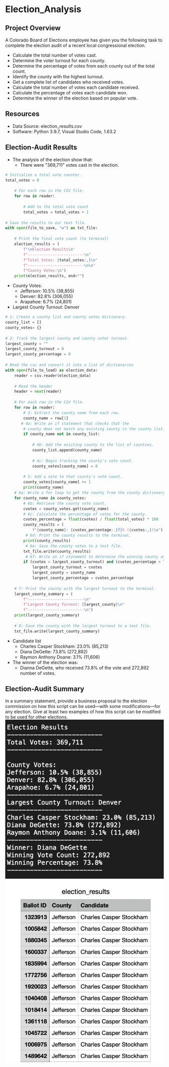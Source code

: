 # Election_Analysis

## Project Overview
A Colorado Board of Elections employee has given you the following task to complete the election audit of a recent local congressional election.
- Calculate the total number of votes cast.
-  Determine the voter turnout for each county.
-  Determine the percentage of votes from each county out of the total count.
-  Identify the county with the highest turnout.
-  Get a complete list of candidates who received votes.
-  Calculate the total number of votes each candidate received.
-  Calculate the percentage of votes each candidate won.
-  Determine the winner of the election based on popular vote.

## Resources
- Data Source: election_results.csv
- Software: Python 3.9.7, Visual Studio Code, 1.63.2

## Election-Audit Results
- The analysis of the election show that:
  - There were "369,711" votes cast in the election.
```Python
# Initialize a total vote counter.
total_votes = 0
       
    # For each row in the CSV file.
    for row in reader:

        # Add to the total vote count
        total_votes = total_votes + 1

# Save the results to our text file.
with open(file_to_save, "w") as txt_file:

    # Print the final vote count (to terminal)
    election_results = (
        f"\nElection Results\n"
        f"-------------------------\n"
        f"Total Votes: {total_votes:,}\n"
        f"-------------------------\n\n"
        f"County Votes:\n")
    print(election_results, end="")
```
- County Votes:
  - Jefferson: 10.5% (38,855)
  - Denver: 82.8% (306,055)
  - Arapahoe: 6.7% (24,801)
- Largest County Turnout: Denver
```Python
# 1: Create a county list and county votes dictionary.
county_list = []
county_votes= {}

# 2: Track the largest county and county voter turnout.
largest_county = ""
largest_county_turnout = 0
largest_county_percentage = 0

# Read the csv and convert it into a list of dictionaries
with open(file_to_load) as election_data:
    reader = csv.reader(election_data)

    # Read the header
    header = next(reader)

    # For each row in the CSV file.
    for row in reader:
        # 3: Extract the county name from each row.
        county_name = row[1]
       # 4a: Write an if statement that checks that the
        # county does not match any existing county in the county list.
        if county_name not in county_list:

            # 4b: Add the existing county to the list of counties.
            county_list.append(county_name)

            # 4c: Begin tracking the county's vote count.
            county_votes[county_name] = 0

        # 5: Add a vote to that county's vote count.
        county_votes[county_name] += 1
        print(county_name)
    # 6a: Write a for loop to get the county from the county dictionary.
    for county_name in county_votes:
        # 6b: Retrieve the county vote count.
        cvotes = county_votes.get(county_name)
        # 6c: Calculate the percentage of votes for the county.
        cvotes_percentage = float(cvotes) / float(total_votes) * 100
        county_results = (
            f"{county_name}: {cvotes_percentage:.1f}% ({cvotes:,})\n")
         # 6d: Print the county results to the terminal.
        print(county_results)
         # 6e: Save the county votes to a text file.
        txt_file.write(county_results)
         # 6f: Write an if statement to determine the winning county and get its vote count.
        if (cvotes > largest_county_turnout) and (cvotes_percentage > largest_county_percentage):
            largest_county_turnout = cvotes
            largest_county = county_name
            largest_county_percentage = cvotes_percentage

    # 7: Print the county with the largest turnout to the terminal.
    largest_county_summary = (
        f"-------------------------\n"
        f"Largest County Turnout: {largest_county}\n"
        f"-------------------------\n")
    print(largest_county_summary)

    # 8: Save the county with the largest turnout to a text file.
    txt_file.write(largest_county_summary)
```
- Candidate list
  - Charles Casper Stockham: 23.0% (85,213)
  - Diana DeGette: 73.8% (272,892)
  - Raymon Anthony Doane: 3.1% (11,606)
- The winner of the election was:
    - Dianna DeGette, who received 73.8% of the vote and 272,892 number of votes.

## Election-Audit Summary
In a summary statement, provide a business proposal to the election commission on how this script can be used—with some modifications—for any election. Give at least two examples of how this script can be modified to be used for other elections.
![Election Results Summary .txt](Resources/Election_Results_Summary.png)
![Election Results CSV](Resources/Elections_Results_CSV.png)
    
